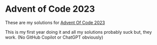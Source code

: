 # Advent of Code 2023
These are my solutions for [Advent Of Code 2023](https://adventofcode.com)

This is my first year doing it and all my solutions probably suck but, they work. (No GitHub Copilot or ChatGPT obviously)